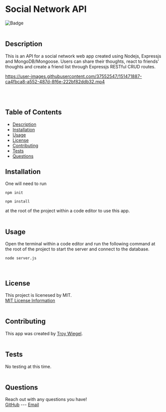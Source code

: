 # Social Network API

![Badge](https://img.shields.io/badge/License-MIT-yellow.svg)
<br><br>
                        
## Description
This is an API for a social network web app created using Nodejs, Expressjs and MongoDB/Mongoose. Users can share their thoughts, react to friends’ thoughts and create a friend list through Expressjs RESTful CRUD routes.

https://user-images.githubusercontent.com/37552547/151471887-ca4fbca8-a552-487d-8f6e-222bf82ddb32.mp4

<br><br>
                        
## Table of Contents
- [Description](#description)
- [Installation](#installation)
- [Usage](#usage)
- [License](#license)
- [Contributing](#contributing)
- [Tests](#tests)
- [Questions](#questions)
                        
## Installation
One will need to run 
```
npm init 

npm install
```
at the root of the project within a code editor to use this app.
<br><br>
                        
## Usage
Open the terminal within a code editor and run the following command at the root of the project to start the server and connect to the database.
```
node server.js
```
<br>

## License
This project is licenesed by MIT.
<br>
[MIT License Information](https://opensource.org/licenses/MIT)
<br><br>

## Contributing
This app was created by [Troy Wiegel](https://github.com/troywiegel).
<br><br>
                        
## Tests
No testing at this time.
<br><br>
                        
## Questions
Reach out with any questions you have!
<br>
[GitHub](https://github.com/troywiegel) --- [Email](troywiegel@gmail.com)
